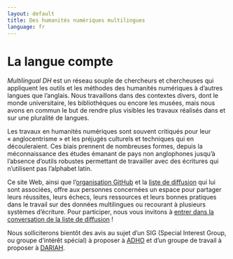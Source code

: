 ```yaml
---
layout: default
title: Des humanités numériques multilingues
language: fr
---
```


# La langue compte

*Multilingual DH* est un réseau souple de chercheurs et chercheuses qui appliquent les outils et les méthodes des humanités numériques à d’autres langues que l’anglais. Nous travaillons dans des contextes divers, dont le monde universitaire, les bibliothèques ou encore les musées, mais nous avons en commun le but de rendre plus visibles les travaux réalisés dans et sur une pluralité de langues.

Les travaux en humanités numériques sont souvent critiqués pour leur « anglocentrisme » et les préjugés culturels et techniques qui en découleraient. Ces biais prennent de nombreuses formes, depuis la méconnaissance des études émanant de pays non anglophones jusqu’à l’absence d’outils robustes permettant de travailler avec des écritures qui n’utilisent pas l’alphabet latin.

Ce site Web, ainsi que l’[organisation GitHub](https://github.com/multilingual-dh) et la [liste de diffusion](https://mailman.stanford.edu/mailman/listinfo/multilingual-dh) qui lui sont associées, offre aux personnes concernées un espace pour partager leurs réussites, leurs échecs, leurs ressources et leurs bonnes pratiques dans le travail sur des données multilingues ou recourant à plusieurs systèmes d’écriture. Pour participer, nous vous invitons à [entrer dans la conversation de la liste de diffusion](https://mailman.stanford.edu/mailman/listinfo/multilingual-dh) !

Nous solliciterons bientôt des avis au sujet d’un SIG (Special Interest Group, ou groupe d’intérêt spécial) à proposer à [ADHO](http://adho.org/) et d’un groupe de travail à proposer à [DARIAH](https://www.dariah.eu/).
